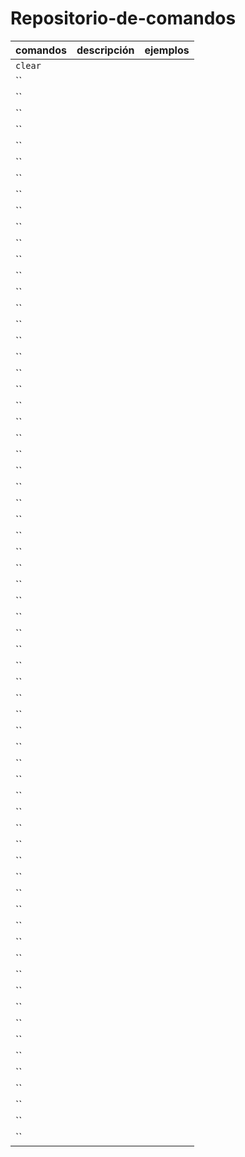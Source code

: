 # Repositorio-de-comandos
|comandos|descripción|ejemplos|
|--------|-----------|--------|
|`clear`|||
|``|||
|``|||
|``|||
|``|||
|``|||
|``|||
|``|||
|``|||
|``|||
|``|||
|``|||
|``|||
|``|||
|``|||
|``|||
|``|||
|``|||
|``|||
|``|||
|``|||
|``|||
|``|||
|``|||
|``|||
|``|||
|``|||
|``|||
|``|||
|``|||
|``|||
|``|||
|``|||
|``|||
|``|||
|``|||
|``|||
|``|||
|``|||
|``|||
|``|||
|``|||
|``|||
|``|||
|``|||
|``|||
|``|||
|``|||
|``|||
|``|||
|``|||
|``|||
|``|||
|``|||
|``|||
|``|||
|``|||
|``|||
|``|||
|``|||
|``|||
|``|||
|``|||
|``|||
|``|||
|``|||
|``|||
